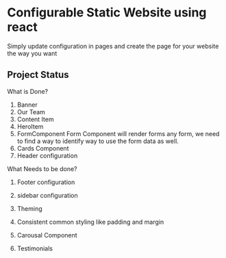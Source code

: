 # Configurable Static Website using react

Simply update configuration in pages and create the page for your website the way you want


## Project Status

What is Done?

1. Banner
2. Our Team 
3. Content Item
4. HeroItem
5. FormComponent
    Form Component will render forms any form, we need to find a way to identify way to use the form data as well.
6. Cards Component
7. Header configuration

What Needs to be done?

1. Footer configuration
2. sidebar configuration
3. Theming 
4. Consistent common styling like padding and margin

5. Carousal Component
6. Testimonials
